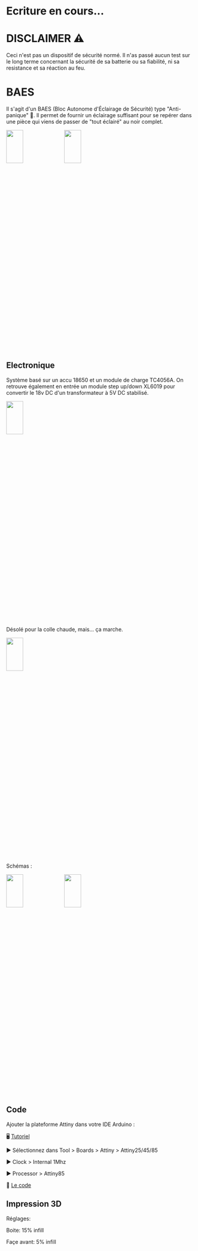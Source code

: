 # Ecriture en cours...

# DISCLAIMER ⚠️ 
Ceci n'est pas un dispositif de sécurité normé. Il n'as passé aucun test sur le long terme concernant la sécurité de sa batterie ou sa fiabilité, ni sa resistance et sa réaction au feu.

# BAES
Il s'agit d'un BAES (Bloc Autonome d'Éclairage de Sécurité) type "Anti-panique" 🔦.  Il permet de fournir un éclairage suffisant pour se repérer dans une pièce qui viens de passer de "tout éclairé" au noir complet.

<img src="https://srv.fbr.ninja/index.php/s/59d8HRRpZ4zLcMe/preview"  width="30%" height="15%"> <img src="https://srv.fbr.ninja/index.php/s/zcdn7r4cgrpo3cX/preview"  width="30%" height="15%">



## Electronique

Système basé sur un accu 18650 et un module de charge TC4056A. On retrouve également en entrée un module step up/down XL6019 pour convertir le 18v DC d'un transformateur à 5V DC stabilisé.

<img src="https://srv.fbr.ninja/index.php/s/oPbzgWSaoQbBTHt/preview"  width="30%" height="15%">

Désolé pour la colle chaude, mais... ça marche.

<img src="https://srv.fbr.ninja/index.php/s/TRLnHRSpKrjxmqy/preview"  width="30%" height="15%">


Schémas :

<img src="https://srv.fbr.ninja/index.php/s/8cxPB3EMyzqoZ5R/preview"  width="30%" height="15%"> <img src="https://srv.fbr.ninja/index.php/s/RmaWsQdqttjj26M/preview"  width="30%" height="15%"> 

## Code
Ajouter la plateforme Attiny dans votre IDE Arduino :

🖥️ [Tutoriel](https://go.fbr.ninja/progattiny)

▶️ Sélectionnez dans Tool > Boards > Attiny > Attiny25/45/85

▶️ Clock > Internal 1Mhz

▶️ Processor > Attiny85

💾 [Le code](https://github.com/Florian1548/BAES/blob/main/Code/BAES/BAES.ino)


## Impression 3D
Réglages:

Boite: 15% infill

Façe avant: 5% infill
